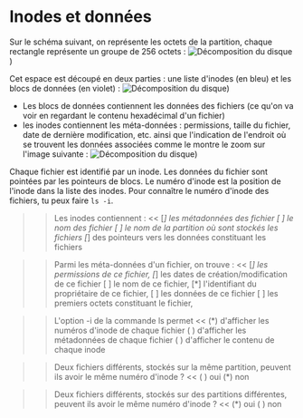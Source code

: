 # Inodes et données

Sur le schéma suivant, on représente les octets de la partition, chaque rectangle représente un groupe de 256 octets :
![Décomposition du disque](./assets/disque.png))


Cet espace est découpé en deux parties : une liste d'inodes (en bleu) et les blocs de données (en violet) :
![Décomposition du disque](./assets/disque-separe.png))

* Les blocs de données contiennent les données des fichiers (ce qu'on va voir en regardant le contenu hexadécimal d'un fichier)
* les inodes contiennent les méta-données : permissions, taille du fichier, date de dernière modification, etc. ainsi que l'indication de l'endroit où se trouvent les données associées comme le montre le zoom sur l'image suivante :
![Décomposition du disque](./assets/disque-inodes.png))

Chaque fichier est identifié par un inode. Les données du fichier sont pointées par les pointeurs de blocs. Le numéro d'inode est la position de l'inode dans la liste des inodes. Pour connaître le numéro d'inode des fichiers, tu peux faire `ls -i`.


>> Les inodes contiennent : <<
[*] les métadonnées des fichier
[ ] le nom des fichier
[ ] le nom de la partition où sont stockés les fichiers
[*] des pointeurs vers les données constituant les fichiers

>> Parmi les méta-données d'un fichier, on trouve : <<
[*] les permissions de ce fichier,
[*] les dates de création/modification de ce fichier
[ ] le nom de ce fichier,
[*] l'identifiant du propriétaire de ce fichier,
[ ] les données de ce fichier
[ ] les premiers octets constituant le fichier,

>> L'option -i de la commande ls permet <<
(*) d'afficher les numéros d'inode de chaque fichier
( ) d'afficher les métadonnées de chaque fichier
( ) d'afficher le contenu de chaque inode


>> Deux fichiers différents, stockés sur la même partition, peuvent ils avoir le même numéro d'inode ? <<
( ) oui
(*) non

>> Deux fichiers différents,  stockés sur des partitions différentes, peuvent ils avoir le même numéro d'inode ? <<
(*) oui
( ) non

